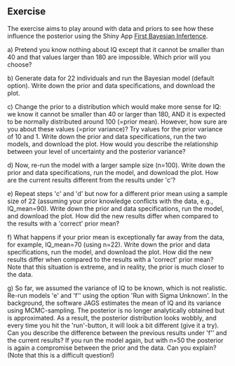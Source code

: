 ## Exercise

The exercise aims to play around with data and priors to see how these
influence the posterior using the Shiny App [First Bayesian
Infertence](https://github.com/Rensvandeschoot/First-Bayesian-Inference).

a) Pretend you know nothing about IQ except that it cannot be smaller than 40
and that values larger than 180 are impossible. Which prior will you choose?

b) Generate data for 22 individuals and run the Bayesian model (default
option). Write down the prior and data specifications, and download the plot.

c) Change the prior to a distribution which would make more sense for IQ: we
know it cannot be smaller than 40 or larger than 180, AND it is expected to be
normally distributed around 100 (=prior mean). However, how sure are you about
these values (=prior variance)? Try values for the prior variance of 10 and 1.
Write down the prior and data specifications, run the two models, and download
the plot. How would you describe the relationship between your level of
uncertainty and the posterior variance?

d) Now, re-run the model with a larger sample size (n=100). Write down the
prior and data specifications, run the model, and download the plot. How are
the current results different from the results under 'c'?

e) Repeat steps 'c' and 'd' but now for a different prior mean using a sample
size of 22 (assuming your prior knowledge conflicts with the data, e.g.,
IQ_mean=90). Write down the prior and data specifications, run the model, and
download the plot. How did the new results differ when compared to the results
with a 'correct' prior mean?

f) What happens if your prior mean is exceptionally far away from the data,
for example, IQ_mean=70 (using n=22). Write down the prior and data
specifications, run the model, and download the plot. How did the new results
differ when compared to the results with a 'correct' prior mean? Note that
this situation is extreme, and in reality, the prior is much closer to the
data.

g) So far, we assumed the variance of IQ to be known, which is not realistic.
Re-run models 'e' and 'f'' using the option 'Run with Sigma Unknown'. In the
background, the software JAGS estimates the mean of IQ and its variance using
MCMC-sampling. The posterior is no longer analytically obtained but is
approximated. As a result, the posterior distribution looks wobbly, and every
time you hit the 'run'-button, it will look a bit different (give it a try).
Can you describe the difference between the previous results under 'f'' and
the current results? If you run the model again, but with n=50 the posterior
is again a compromise between the prior and the data. Can you explain? (Note
that this is a difficult question!)
